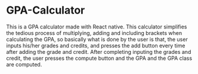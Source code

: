 # GPA-Calculator
This is a GPA calculator made with React native. This calculator simplifies the tedious process of multiplying, adding and including brackets when calculating the GPA, so basically what is done by the user is that, the user inputs his/her grades and credits, and presses the add button every time after adding the grade and credit. After completing inputing the grades and credit, the user presses the compute button and the GPA and the GPA class are computed.  
